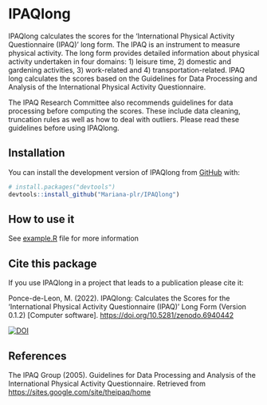 
<!-- README.md is generated from README.Rmd. Please edit that file -->

# IPAQlong

<!-- badges: start -->
<!-- badges: end -->

IPAQlong calculates the scores for the ‘International Physical Activity
Questionnaire (IPAQ)’ long form. The IPAQ is an instrument to measure
physical activity. The long form provides detailed information about
physical activity undertaken in four domains: 1) leisure time, 2)
domestic and gardening activities, 3) work-related and 4)
transportation-related. IPAQ long calculates the scores based on the
Guidelines for Data Processing and Analysis of the International
Physical Activity Questionnaire.

The IPAQ Research Committee also recommends guidelines for data
processing before computing the scores. These include data cleaning,
truncation rules as well as how to deal with outliers. Please read these
guidelines before using IPAQlong.

## Installation

You can install the development version of IPAQlong from
[GitHub](https://github.com/) with:

``` r
# install.packages("devtools")
devtools::install_github("Mariana-plr/IPAQlong")
```

## How to use it

See [example.R](example.R) file for more information

## Cite this package

If you use IPAQlong in a project that leads to a publication please cite
it:

Ponce-de-Leon, M. (2022). IPAQlong: Calculates the Scores for the
‘International Physical Activity Questionnaire (IPAQ)’ Long Form
(Version 0.1.2) \[Computer software\].
<https://doi.org/10.5281/zenodo.6940442>

[![DOI](https://zenodo.org/badge/DOI/10.5281/zenodo.6940442.svg)](https://doi.org/10.5281/zenodo.6940442)

## References

The IPAQ Group (2005). Guidelines for Data Processing and Analysis of
the International Physical Activity Questionnaire. Retrieved from
<https://sites.google.com/site/theipaq/home>
